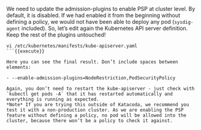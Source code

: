 We need to update the admission-plugins to enable PSP at cluster level. By default, it is disabled. If we had enabled it from the beginning without defining a policy, we would not have been able to deploy any pod (`sysdig-agent` included). 
So, let’s edit again the Kubernetes API server definition. Keep the rest of the plugins untouched! 
```
vi /etc/kubernetes/manifests/kube-apiserver.yaml
```{{execute}}

Here you can see the final result. Don’t include spaces between elements: 

- --enable-admission-plugins=NodeRestriction,PodSecurityPolicy

Again, you don’t need to restart the kube-apiserver - just check with `kubectl get pods -A` that it has restarted automatically and everything is running as expected.
*Note* If you are trying this outside of Katacoda, we recommend you test it with a non-production cluster. As we are enabling the PSP feature without defining a policy, no pod will be allowed into the cluster, because there won’t be a policy to check it against.
